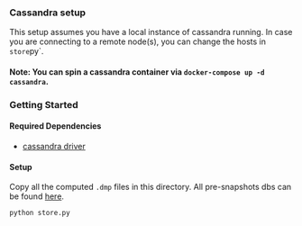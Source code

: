 ### Cassandra setup

This setup assumes you have a local instance of cassandra running. In case you are connecting to a remote node(s), you can change the hosts in `store`py`.

#### Note: You can spin a cassandra container via `docker-compose up -d cassandra`.

### Getting Started

#### Required Dependencies

* [cassandra driver](https://github.com/datastax/python-driver)

#### Setup

Copy all the computed `.dmp` files in this directory. All pre-snapshots dbs can be found [here](http://store.alon-e.com/IOTA_DBs).


```
python store.py
```
